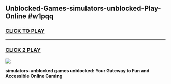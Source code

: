 
## Unblocked-Games-simulators-unblocked-Play-Online #w1pqq
<h3>
<a href="https://news.freeplayer.one?title=simulators-unblocked&ref=3">CLICK TO PLAY</a></h3>
<hr>

<h3>
<a href="https://news.freeplayer.one?title=simulators-unblocked&ref=3">CLICK 2 PLAY</a>
  
</h3>

<a href="https://news.freeplayer.one?title=simulators-unblocked&ref=3"><img src="https://clearcache.store/games.png"></a>


**simulators-unblocked games unblocked: Your Gateway to Fun and Accessible Online Gaming**
